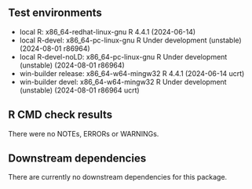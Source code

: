 ## Test environments
* local R:             x86_64-redhat-linux-gnu R 4.4.1 (2024-06-14)
* local R-devel:       x86_64-pc-linux-gnu     R Under development (unstable) (2024-08-01 r86964)
* local R-devel-noLD:  x86_64-pc-linux-gnu     R Under development (unstable) (2024-08-01 r86964)
* win-builder release: x86_64-w64-mingw32      R 4.4.1 (2024-06-14 ucrt)
* win-builder devel:   x86_64-w64-mingw32      R Under development (unstable) (2024-08-01 r86964 ucrt)

## R CMD check results
There were no NOTEs, ERRORs or WARNINGs. 

## Downstream dependencies
There are currently no downstream dependencies for this package.
